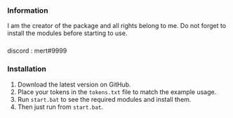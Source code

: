 ### Information

I am the creator of the package and all rights belong to me. Do not forget to install the modules before starting to use.
###
discord : mert#9999

### Installation
1) Download the latest version on GitHub.
2) Place your tokens in the `tokens.txt` file to match the example usage.
3) Run `start.bat` to see the required modules and install them.
4) Then just run from `start.bat`.
